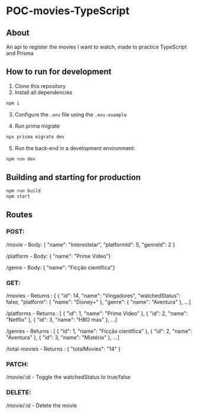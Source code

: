 # POC-movies-TypeScript

## About

An api to register the movies I want to watch, made to practice TypeScript and Prisma

## How to run for development

1. Clone this repository
2. Install all dependencies

```bash
npm i
```
3. Configure the `.env` file using the `.env.example`

4. Run prima migrate

```bash
npx prisma migrate dev
```

5. Run the back-end in a development environment:

```bash
npm run dev
```

## Building and starting for production

```bash
npm run build
npm start
```

## Routes


### POST: 
/movie - Body: { "name": "Interestelar", "platformId": 5, "genreId": 2 }

/platform - Body: { "name": "Prime Video"}

/genre - Body: { "name": "Ficção científica"}

### GET: 
/movies - Returns : [  {
    "id": 14,
    "name": "Vingadores",
    "watchedStatus": false,
    "platform": {
      "name": "Disney+"
    },
    "genre": {
      "name": "Aventura"
    }, ...]

  /platforms - Returns : [
  {
    "id": 1,
    "name": "Prime Video"
  },
  {
    "id": 2,
    "name": "Netflix"
  },
  {
    "id": 3,
    "name": "HBO max"
  }, ...]

  /genres - Returns : [
  {
    "id": 1,
    "name": "Ficção científica"
  },
  {
    "id": 2,
    "name": "Aventura"
  },
  {
    "id": 3,
    "name": "Mistério"
  }, ...]

  /total-movies - Returns : {
  "totalMovies": "14"
}

### PATCH: 
/movie/:id - Toggle the watchedStatus to true/false

### DELETE: 
/movie/:id - Delete the movie



